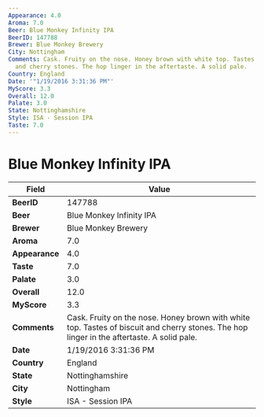 ```yaml
---
Appearance: 4.0
Aroma: 7.0
Beer: Blue Monkey Infinity IPA
BeerID: 147788
Brewer: Blue Monkey Brewery
City: Nottingham
Comments: Cask. Fruity on the nose. Honey brown with white top. Tastes of biscuit
  and cherry stones. The hop linger in the aftertaste. A solid pale.
Country: England
Date: '"1/19/2016 3:31:36 PM"'
MyScore: 3.3
Overall: 12.0
Palate: 3.0
State: Nottinghamshire
Style: ISA - Session IPA
Taste: 7.0
---
```


# Blue Monkey Infinity IPA

| Field         | Value |
|---------------|-------|
| **BeerID** | 147788 |
| **Beer** | Blue Monkey Infinity IPA |
| **Brewer** | Blue Monkey Brewery |
| **Aroma** | 7.0 |
| **Appearance** | 4.0 |
| **Taste** | 7.0 |
| **Palate** | 3.0 |
| **Overall** | 12.0 |
| **MyScore** | 3.3 |
| **Comments** | Cask. Fruity on the nose. Honey brown with white top. Tastes of biscuit and cherry stones. The hop linger in the aftertaste. A solid pale. |
| **Date** | 1/19/2016 3:31:36 PM |
| **Country** | England |
| **State** | Nottinghamshire |
| **City** | Nottingham |
| **Style** | ISA - Session IPA |

